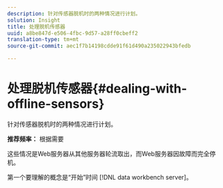 ```yaml
---
description: 针对传感器脱机时的两种情况进行计划。
solution: Insight
title: 处理脱机传感器
uuid: a8be847d-e506-4fbc-9d57-a28ff0cbeff2
translation-type: tm+mt
source-git-commit: aec1f7b14198cdde91f61d490a235022943bfedb

---
```



# 处理脱机传感器{#dealing-with-offline-sensors}

针对传感器脱机时的两种情况进行计划。

**推荐频率：** 根据需要

这些情况是Web服务器从其他服务器轮流取出，而Web服务器因故障而完全停机。

第一个要理解的概念是“开始”时间 [!DNL data workbench server]。
